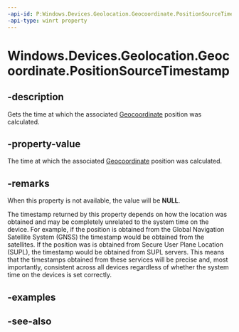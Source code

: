 ```yaml
---
-api-id: P:Windows.Devices.Geolocation.Geocoordinate.PositionSourceTimestamp
-api-type: winrt property
---
```


<!-- Property syntax
public Windows.Foundation.IReference<Windows.Foundation.DateTime> PositionSourceTimestamp { get; }
-->

# Windows.Devices.Geolocation.Geocoordinate.PositionSourceTimestamp

## -description
Gets the time at which the associated [Geocoordinate](geocoordinate.md) position was calculated.

## -property-value
The time at which the associated [Geocoordinate](geocoordinate.md) position was calculated.

## -remarks
When this property is not available, the value will be **NULL**.

The timestamp returned by this property depends on how the location was obtained and may be completely unrelated to the system time on the device. For example, if the position is obtained from the Global Navigation Satellite System (GNSS) the timestamp would be obtained from the satellites. If the position was is obtained from Secure User Plane Location (SUPL), the timestamp would be obtained from SUPL servers. This means that the timestamps obtained from these services will be precise and, most importantly, consistent across all devices regardless of whether the system time on the devices is set correctly.

## -examples

## -see-also
